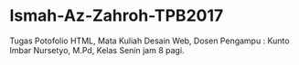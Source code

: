 # Ismah-Az-Zahroh-TPB2017
Tugas Potofolio HTML, Mata Kuliah Desain Web, Dosen Pengampu : Kunto Imbar Nursetyo, M.Pd, Kelas Senin jam 8 pagi.
